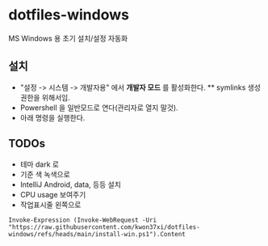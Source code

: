 # dotfiles-windows
MS Windows 용 초기 설치/설정 자동화

## 설치
* "설정 -> 시스템 -> 개발자용" 에서 **개발자 모드** 를 활성화한다.
** symlinks 생성 권한을 위해서임.
* Powershell 을 일반모드로 연다(관리자로 열지 말것).
* 아래 명령을 실행한다.

## TODOs
* 테마 dark 로
* 기준 색 녹색으로
* IntelliJ Android, data, 등등 설치
* CPU usage 보여주기
* 작업표시줄 왼쪽으로

```
Invoke-Expression (Invoke-WebRequest -Uri "https://raw.githubusercontent.com/kwon37xi/dotfiles-windows/refs/heads/main/install-win.ps1").Content

```
